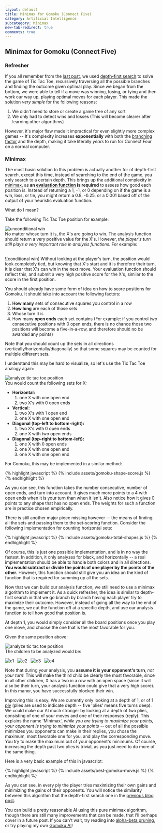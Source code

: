 ```yaml
---
layout: default
title: Minimax for Gomoku (Connect Five)
category: Artificial Intelligence
subcategory: Minimax
new-tab-redirect: true
comments: true
---
```


## Minimax for Gomoku (Connect Five)

### Refresher

If you all remember from the [last post], we used [depth-first search][dfs wiki] to solve the game of Tic Tac Toe, recursively traversing all the possible branches and finding the outcome given optimal play. Since we began from the bottom, we were able to  tell if a move was winning, losing, or tying and then work our way up, playing optimal moves for each player. This made the solution *very simple* for the following reasons:

1. We didn't need to store or create a game tree of any sort
2. We only had to detect wins and losses (This will become clearer after learning other algorithms)

However, it's major flaw made it impractical for even slightly more complex games -- It's complexity increases **exponentially** with both the [branching factor] and the depth, making it take literally *years* to run for Connect Four on a normal computer.

### Minimax

The most basic solution to this problem is actually another for of depth-first search, except this time, instead of searching to the end of the game, you only search to a certain depth. This brings up the additional complexity in [minimax], as **an [evaluation function] is required** to assess how good each position is. Instead of returning a 1, -1, or 0 depending on if the game is a win, loss, or tie, you might return a 0.8, -0.25, or a 0.001 based off of the output of your heuristic evaluation function.

What do I mean?

Take the following Tic Tac Toe position for example:

![unconditional win]  
No matter whose turn it is, the X's are going to win. The analysis function should return a very positive value for the X's. However, *the player's turn still plays a very important role in analysis functions*. For example:

<br />
![conditional win]  
Without looking at the player's turn, the position would look completely tied, but knowing that X's start and it is therefore their turn, it is clear that X's can win in the next move. Your evaluation function should reflect this, and submit a very high positive score for the X's, similar to the score in the first position.

You should already have some form of idea on how to score positions for Gomoku. It should take into account the following factors:

1. **How many** sets of consecutive squares you control in a row
2. **How long** are each of those sets
3. Whose turn it is
4. How many **open ends** each set contains (For example: if you control two consecutive positions with 0 open ends, there is no chance those two positions will become a five-in-a-row, and therefore should no be awarded any points)

Note that you should count up the sets in all directions (vertically/horizontally/diagonally) so that some squares may be counted for multiple different sets.

I understand this may be hard to visualize, so let's use the Tic Tac Toe analogy again:

![analyze tic tac toe position]  
You would count the following sets for X:

 - **Horizontal:**
   1. one X with one open end
   2. two X's with 0 open ends
 - **Vertical:**
   1. two X's with 1 open end
   2. one X with one open end
 - **Diagonal (top-left to bottom-right):**
   1. two X's with 0 open ends
   2. one X with two open ends
 - **Diagonal (top-right to bottom-left):**
   1. one X with 0 open ends
   2. one X with one open end
   3. one X with one open end

For Gomoku, this may be implemented in a similar method:

{% highlight javascript %}
{% include assets/gomoku-shape-score.js %}
{% endhighlight %}

As you can see, this function takes the number consecutive, number of open ends, and turn into account. It gives much more points to a 4 with open ends when it is your turn than when it isn't. Also notice how it gives 0 points to any shape that has no open ends. The weights for such a function are in practice chosen empirically.

There is still another major piece missing however -- the means of finding all the sets and passing them to the set-scoring function. Consider the following implementation for counting horizontal sets:

{% highlight javascript %}
{% include assets/gomoku-total-shapes.js %}
{% endhighlight %}

Of course, this is just one possible implementation, and is in no way the fastest. In addition, it only analyzes for black, and horizontally -- a real implementation should be able to handle both colors and in all directions. **You would subtract or divide the points of one player by the points of the other**. However, this function should still give you an idea on the kind of function that is required for summing up all the sets.

Now that we can build our analysis function, we still need to use a minimax algorithm to implement it. As a quick refresher, the idea is similar to depth-first search in that we go branch by branch having each player try to maximize their outcome. However, instead of going all the way to the end of the game, we cut the function off at a specific depth, and use our analysis function to tell how good that position is.

At depth 1, you would simply consider all the board positions once you play one move, and choose the one that is the most favorable for you.

Given the same position above:

![analyze tic tac toe position]  
The children to be analyzed would be:

![c1] &nbsp; ![c2] &nbsp; ![c3] &nbsp; ![c4]

Note that during your analysis, you **assume it is your opponent's turn**, *not your turn*! This will make the third child be clearly the most favorable, since in all other children, X has a two in a row with an open space (since it will also be their turn, your analysis function could give that a very high score). In this manor, you have successfully blocked their win.

Improving this is easy. We are currently only looking at a depth of 1, or of 1 [ply] (plies are used to indicate depth -- five 'plies' means five turns deep). We could make our AI much stronger by looking at a depth of two plies, consisting of one of your moves and one of their responses (reply). This explains the name 'Minimax', *while you are trying to maximize your points, your opponent is trying to minimize your points* -- out of all the possible minimizes you opponents can make in their replies, you chose the maximum, most favorable one for you, and play the corresponding move. You try to make the maximum out of your opponent's minimums. Of course, increasing the depth past two plies is trivial, as you just need to do more of the same thing.

Here is a very basic example of this in javascript:

{% highlight javascript %}
{% include assets/best-gomoku-move.js %}
{% endhighlight %}

As you can see, in every ply the player tries maximizing their own gains and minimizing the gains of their opponents. You will notice the similarity between this algorithm that the depth-first search one in the [previous blog post][last post].

You can build a pretty reasonable AI using this pure minimax algorithm, though there are still many improvements that can be made, that I'll perhaps cover in a future post. If you can't wait, try reading into [alpha-beta pruning], or try playing my own [Gomoku AI]!


[last post]:{{site.baseurl}}/artificial%20intelligence/2015/12/10/tic-tac-toe-ai-with-depth-first-search.html "Tic Tac Toe AI with depth-first search"
[dfs wiki]:https://en.wikipedia.org/wiki/Depth-first_search "Depth-first search wikipedia"
[branching factor]:https://en.wikipedia.org/wiki/Branching_factor "branching factor wikipedia"
[minimax]:https://en.wikipedia.org/wiki/Minimax "Minimax wikipedia"
[evaluation function]:https://en.wikipedia.org/wiki/Evaluation_function "evaluation function wikipedia"
[unconditional win]:{{site.baseurl}}/assets/tic-tac-toe-unconditional-win.png "an unconditional win"
[conditional win]:{{site.baseurl}}/assets/tic-tac-toe-conditional-win.png "a turn-conditional win"
[analyze tic tac toe position]:{{site.baseurl}}/assets/tic-tac-toe-analyze.png "position to analyze"
[c1]:{{site.baseurl}}/assets/tic-tac-toe-analyze-c1.png "child 1"
[c2]:{{site.baseurl}}/assets/tic-tac-toe-analyze-c2.png "child 2"
[c3]:{{site.baseurl}}/assets/tic-tac-toe-analyze-c3.png "child 3"
[c4]:{{site.baseurl}}/assets/tic-tac-toe-analyze-c4.png "child 4"
[ply]:https://en.wikipedia.org/wiki/Ply_(game_theory) "ply wiki"
[alpha-beta pruning]:https://en.wikipedia.org/wiki/Alpha–beta_pruning "alpha-beta pruning"
[Gomoku AI]:/Online-Go/ "Gomoku AI"
[minimax improvements post]:{{site.baseurl}}/artificial%20intelligence/2015/12/18/minimax-improvements.html